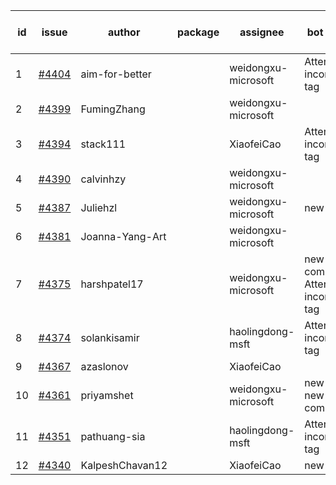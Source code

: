 | id | issue | author | package | assignee | bot advice | created date of issue | target release date | date from target |
| ------ | ------ | ------ | ------ | ------ | ------ | ------ | ------ | :-----: |
| 1 | [#4404](https://github.com/Azure/sdk-release-request/issues/4404) | aim-for-better |  | weidongxu-microsoft | Attention to inconsistent tag | 08-08 | 08-25 |  |
| 2 | [#4399](https://github.com/Azure/sdk-release-request/issues/4399) | FumingZhang |  | weidongxu-microsoft |  | 08-08 | 08-25 |  |
| 3 | [#4394](https://github.com/Azure/sdk-release-request/issues/4394) | stack111 |  | XiaofeiCao | Attention to inconsistent tag | 08-04 | 08-25 |  |
| 4 | [#4390](https://github.com/Azure/sdk-release-request/issues/4390) | calvinhzy |  | weidongxu-microsoft |  | 08-04 | 08-25 |  |
| 5 | [#4387](https://github.com/Azure/sdk-release-request/issues/4387) | Juliehzl |  | weidongxu-microsoft | new issue. | 08-02 | 08-25 |  |
| 6 | [#4381](https://github.com/Azure/sdk-release-request/issues/4381) | Joanna-Yang-Art |  | weidongxu-microsoft |  | 07-31 | 08-25 |  |
| 7 | [#4375](https://github.com/Azure/sdk-release-request/issues/4375) | harshpatel17 |  | weidongxu-microsoft | new comment. Attention to inconsistent tag | 07-28 | 08-25 |  |
| 8 | [#4374](https://github.com/Azure/sdk-release-request/issues/4374) | solankisamir |  | haolingdong-msft | Attention to inconsistent tag | 07-27 | 08-25 |  |
| 9 | [#4367](https://github.com/Azure/sdk-release-request/issues/4367) | azaslonov |  | XiaofeiCao |  | 07-26 | 08-25 |  |
| 10 | [#4361](https://github.com/Azure/sdk-release-request/issues/4361) | priyamshet |  | weidongxu-microsoft | new issue. new comment. | 07-25 | 08-25 |  |
| 11 | [#4351](https://github.com/Azure/sdk-release-request/issues/4351) | pathuang-sia |  | haolingdong-msft | Attention to inconsistent tag | 07-20 | 08-25 |  |
| 12 | [#4340](https://github.com/Azure/sdk-release-request/issues/4340) | KalpeshChavan12 |  | XiaofeiCao | new issue. | 07-15 | 08-25 |  |
